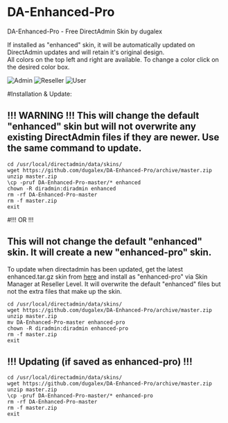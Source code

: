 # DA-Enhanced-Pro
DA-Enhanced-Pro - Free DirectAdmin Skin by dugalex

If installed as "enhanced" skin, it will be automatically updated on DirectAdmin updates and will retain it's original design.  
All colors on the top left and right are available. To change a color click on the desired color box. 

![Admin](https://github.com/dugalex/DA-Enhanced-Pro/blob/master/images/skin-admin.jpg)
![Reseller](https://github.com/dugalex/DA-Enhanced-Pro/blob/master/images/skin-reseller.jpg)
![User](https://github.com/dugalex/DA-Enhanced-Pro/blob/master/images/skin-user.jpg)


#Installation & Update:

!!! WARNING !!! This will change the default "enhanced" skin but will not overwrite any existing DirectAdmin files if they are newer. Use the same command to update.
------------------------------------------------------------------------------------------
```
cd /usr/local/directadmin/data/skins/
wget https://github.com/dugalex/DA-Enhanced-Pro/archive/master.zip
unzip master.zip
\cp -pruf DA-Enhanced-Pro-master/* enhanced
chown -R diradmin:diradmin enhanced
rm -rf DA-Enhanced-Pro-master
rm -f master.zip
exit
```

#!!! OR !!!
  
This will not change the default "enhanced" skin. It will create a new "enhanced-pro" skin.  
------------------------------------------------------------------------------------------
To update when directadmin has been updated, get the latest enhanced.tar.gz skin from  [here](http://forum.directadmin.com/showthread.php?t=221&highlight=latest+enhanced) and install as "enhanced-pro" via Skin Manager at Reseller Level. It will overwrite the default "enhanced" files but not the extra files that make up the skin.


```
cd /usr/local/directadmin/data/skins/
wget https://github.com/dugalex/DA-Enhanced-Pro/archive/master.zip
unzip master.zip
mv DA-Enhanced-Pro-master enhanced-pro
chown -R diradmin:diradmin enhanced-pro
rm -f master.zip
exit
```

!!! Updating (if saved as enhanced-pro) !!!
------------------------------------------------------------------------------------------
```
cd /usr/local/directadmin/data/skins/
wget https://github.com/dugalex/DA-Enhanced-Pro/archive/master.zip
unzip master.zip
\cp -pruf DA-Enhanced-Pro-master/* enhanced-pro
rm -rf DA-Enhanced-Pro-master
rm -f master.zip
exit
```
